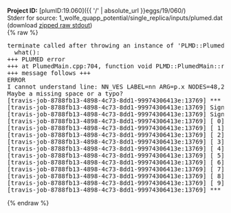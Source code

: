 **Project ID:** [plumID:19.060]({{ '/' | absolute_url }}eggs/19/060/)  
Stderr for source:  1_wolfe_quapp_potential/single_replica/inputs/plumed.dat   
(download [zipped raw stdout](plumed.dat.plumed_master.stdout.txt.zip))  
{% raw %}
<pre>
terminate called after throwing an instance of 'PLMD::Plumed::ExceptionError'
  what():  
+++ PLUMED error
+++ at PlumedMain.cpp:704, function void PLMD::PlumedMain::readInputWords(const std::vector<std::__cxx11::basic_string<char> >&)
+++ message follows +++
ERROR
I cannot understand line: NN_VES LABEL=nn ARG=p.x NODES=48,24,12 OPTIM=ADAM ACTIVATION=RELU GRID_MIN=-3. GRID_MAX=3. GRID_BIN=50 TEMP=1. AVE_STRIDE=500 PRINT_STRIDE=1000 TARGET_STRIDE=1 GAMMA=10 LRATE=0.001 TAU_KL=50000 DECAY=5000 ADAPTIVE_DECAY=0.5
Maybe a missing space or a typo?
[travis-job-8788fb13-4898-4c73-8dd1-99974306413e:13769] *** Process received signal ***
[travis-job-8788fb13-4898-4c73-8dd1-99974306413e:13769] Signal: Aborted (6)
[travis-job-8788fb13-4898-4c73-8dd1-99974306413e:13769] Signal code:  (-6)
[travis-job-8788fb13-4898-4c73-8dd1-99974306413e:13769] [ 0] /lib/x86_64-linux-gnu/libc.so.6(+0x354b0)[0x7efccd0c14b0]
[travis-job-8788fb13-4898-4c73-8dd1-99974306413e:13769] [ 1] /lib/x86_64-linux-gnu/libc.so.6(gsignal+0x38)[0x7efccd0c1428]
[travis-job-8788fb13-4898-4c73-8dd1-99974306413e:13769] [ 2] /lib/x86_64-linux-gnu/libc.so.6(abort+0x16a)[0x7efccd0c302a]
[travis-job-8788fb13-4898-4c73-8dd1-99974306413e:13769] [ 3] /usr/lib/x86_64-linux-gnu/libstdc++.so.6(_ZN9__gnu_cxx27__verbose_terminate_handlerEv+0x16d)[0x7efccd6fb84d]
[travis-job-8788fb13-4898-4c73-8dd1-99974306413e:13769] [ 4] /usr/lib/x86_64-linux-gnu/libstdc++.so.6(+0x8d6b6)[0x7efccd6f96b6]
[travis-job-8788fb13-4898-4c73-8dd1-99974306413e:13769] [ 5] /usr/lib/x86_64-linux-gnu/libstdc++.so.6(+0x8d701)[0x7efccd6f9701]
[travis-job-8788fb13-4898-4c73-8dd1-99974306413e:13769] [ 6] /usr/lib/x86_64-linux-gnu/libstdc++.so.6(__cxa_rethrow+0x49)[0x7efccd6f9969]
[travis-job-8788fb13-4898-4c73-8dd1-99974306413e:13769] [ 7] plumed_master[0x40a072]
[travis-job-8788fb13-4898-4c73-8dd1-99974306413e:13769] [ 8] /lib/x86_64-linux-gnu/libc.so.6(__libc_start_main+0xf0)[0x7efccd0ac830]
[travis-job-8788fb13-4898-4c73-8dd1-99974306413e:13769] [ 9] plumed_master[0x40a0e9]
[travis-job-8788fb13-4898-4c73-8dd1-99974306413e:13769] *** End of error message ***
</pre>
{% endraw %}
